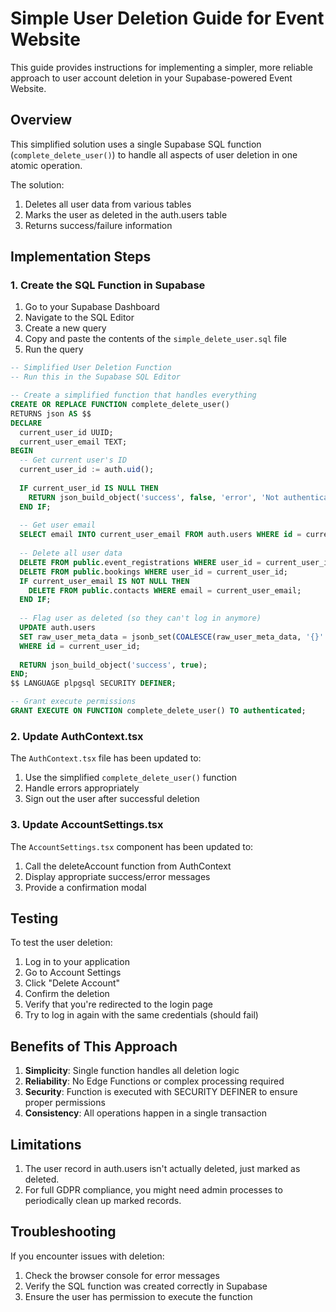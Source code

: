 # Simple User Deletion Guide for Event Website

This guide provides instructions for implementing a simpler, more reliable approach to user account deletion in your Supabase-powered Event Website.

## Overview

This simplified solution uses a single Supabase SQL function (`complete_delete_user()`) to handle all aspects of user deletion in one atomic operation.

The solution:
1. Deletes all user data from various tables
2. Marks the user as deleted in the auth.users table
3. Returns success/failure information

## Implementation Steps

### 1. Create the SQL Function in Supabase

1. Go to your Supabase Dashboard
2. Navigate to the SQL Editor
3. Create a new query
4. Copy and paste the contents of the `simple_delete_user.sql` file
5. Run the query

```sql
-- Simplified User Deletion Function
-- Run this in the Supabase SQL Editor

-- Create a simplified function that handles everything
CREATE OR REPLACE FUNCTION complete_delete_user()
RETURNS json AS $$
DECLARE
  current_user_id UUID;
  current_user_email TEXT;
BEGIN
  -- Get current user's ID
  current_user_id := auth.uid();
  
  IF current_user_id IS NULL THEN
    RETURN json_build_object('success', false, 'error', 'Not authenticated');
  END IF;
  
  -- Get user email
  SELECT email INTO current_user_email FROM auth.users WHERE id = current_user_id;
  
  -- Delete all user data
  DELETE FROM public.event_registrations WHERE user_id = current_user_id;
  DELETE FROM public.bookings WHERE user_id = current_user_id;
  IF current_user_email IS NOT NULL THEN
    DELETE FROM public.contacts WHERE email = current_user_email;
  END IF;
  
  -- Flag user as deleted (so they can't log in anymore)
  UPDATE auth.users
  SET raw_user_meta_data = jsonb_set(COALESCE(raw_user_meta_data, '{}'::jsonb), '{deleted}', 'true'::jsonb)
  WHERE id = current_user_id;
  
  RETURN json_build_object('success', true);
END;
$$ LANGUAGE plpgsql SECURITY DEFINER;

-- Grant execute permissions
GRANT EXECUTE ON FUNCTION complete_delete_user() TO authenticated;
```

### 2. Update AuthContext.tsx

The `AuthContext.tsx` file has been updated to:
1. Use the simplified `complete_delete_user()` function
2. Handle errors appropriately
3. Sign out the user after successful deletion

### 3. Update AccountSettings.tsx

The `AccountSettings.tsx` component has been updated to:
1. Call the deleteAccount function from AuthContext
2. Display appropriate success/error messages
3. Provide a confirmation modal

## Testing

To test the user deletion:

1. Log in to your application
2. Go to Account Settings
3. Click "Delete Account"
4. Confirm the deletion
5. Verify that you're redirected to the login page
6. Try to log in again with the same credentials (should fail)

## Benefits of This Approach

1. **Simplicity**: Single function handles all deletion logic
2. **Reliability**: No Edge Functions or complex processing required
3. **Security**: Function is executed with SECURITY DEFINER to ensure proper permissions
4. **Consistency**: All operations happen in a single transaction

## Limitations

1. The user record in auth.users isn't actually deleted, just marked as deleted.
2. For full GDPR compliance, you might need admin processes to periodically clean up marked records.

## Troubleshooting

If you encounter issues with deletion:

1. Check the browser console for error messages
2. Verify the SQL function was created correctly in Supabase
3. Ensure the user has permission to execute the function 